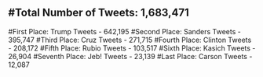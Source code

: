 #Total Number of Tweets: 1,683,471 
---
#First Place: Trump Tweets - 642,195
#Second Place: Sanders Tweets - 395,747
#Third Place: Cruz Tweets - 271,715
#Fourth Place: Clinton Tweets - 208,172
#Fifth Place: Rubio Tweets - 103,517
#Sixth Place: Kasich Tweets - 26,904
#Seventh Place: Jeb! Tweets - 23,139
#Last Place: Carson Tweets - 12,087
